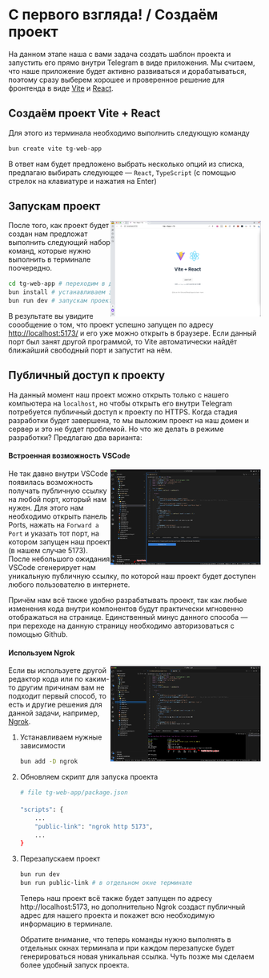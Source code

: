 # С первого взгляда! / Создаём проект

На данном этапе наша с вами задача создать шаблон проекта и запустить его прямо внутри Telegram в виде приложения. Мы считаем, что наше приложение будет активно развиваться и дорабатываться, поэтому сразу выберем хорошее и проверенное решение для фронтенда в виде [Vite](https://vitejs.dev/) и [React](https://react.dev/).

## Создаём проект Vite + React

Для этого из терминала необходимо выполнить следующую команду

```bash
bun create vite tg-web-app
```

В ответ нам будет предложено выбрать несколько опций из списка, предлагаю выбирать следующее — `React`, `TypeScript` (с помощью стрелок на клавиатуре и нажатия на Enter)

## Запускам проект

   <img align="right" width="300" height="190" src="../images/create-vite-project/screenshot-in-browser.png">

После того, как проект будет создан нам предложат выполнить следующий набор команд, которые нужно выполнить в терминале поочередно.

```bash
cd tg-web-app # переходим в директорию с проектом
bun install # устанавливаем зависимости
bun run dev # запускам проект в режиме разработки
```

В результате вы увидите соообщение о том, что проект успешно запущен по адресу [http://localhost:5173/](http://localhost:5173/) и его уже можно открыть в браузере.
Если данный порт был занят другой программой, то Vite автоматически найдёт ближайший свободный порт и запустит на нём.

## Публичный доступ к проекту

На данный момент наш проект можно открыть только с нашего компьютера на `localhost`, но чтобы открыть его внутри Telegram потребуется публичный доступ к проекту по HTTPS. Когда стадия разработки будет завершена, то мы выложим проект на наш домен и сервер и это не будет проблемой. Но что же делать в режиме разработки? Предлагаю два варианта:

#### Встроенная возможность VSCode

<img align="right" width="300" height="190" src="../images/create-vite-project/vscode-ports.png">

Не так давно внутри VSCode появилась возможность получать публичную ссылку на любой порт, который нам нужен.
Для этого нам необходимо открыть панель Ports, нажать на `Forward a Port` и указать тот порт, на котором запущен наш проект (в нашем случае 5173). После небольшого ожидания VSCode сгенерирует нам уникальную публичную ссылку, по которой наш проект будет доступен любого пользователю в интернете.

Причём нам всё также удобно разрабатывать проект, так как любые изменения кода внутри компонентов будут практически мгновенно отображаться на странице. Единственный минус данного способа — при переходе на данную страницу необходимо авторизоваться с помощью Github.

#### Используем Ngrok

<img align="right" width="300" height="190" src="../images/create-vite-project/use-ngrok.png">

Если вы используете другой редактор кода или по каким-то другим причинам вам не подходит первый способ, то есть и другие решения для данной задачи, например, [Ngrok](https://ngrok.com/).

1.  Устанавливаем нужные зависимости
    ```bash
    bun add -D ngrok
    ```
2.  Обновляем скрипт для запуска проекта

    ```bash
    # file tg-web-app/package.json

    "scripts": {
        ...
        "public-link": "ngrok http 5173",
        ...
    }
    ```

3.  Перезапускаем проект

    ```bash
    bun run dev
    bun run public-link # в отдельном окне терминале
    ```

    Теперь наш проект всё также будет запущен по адресу http://localhost:5173, но дополнительно Ngrok создаст публичный адрес для нашего проекта и покажет всю необходимую информацию в терминале.

    Обратите внимание, что теперь команды нужно выполнять в отдельных окнах терминала и при каждом перезапуске будет генерироваться новая уникальная ссылка. Чуть позже мы сделаем более удобный запуск проекта.
